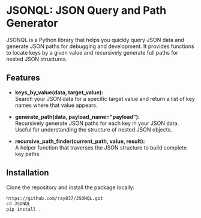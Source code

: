 # JSONQL: JSON Query and Path Generator

JSONQL is a Python library that helps you quickly query JSON data and generate JSON paths for debugging and development. It provides functions to locate keys by a given value and recursively generate full paths for nested JSON structures.

## Features

- **keys_by_value(data, target_value):**  
  Search your JSON data for a specific target value and return a list of key names where that value appears.

- **generate_path(data, payload_name="payload"):**  
  Recursively generate JSON paths for each key in your JSON data. Useful for understanding the structure of nested JSON objects.

- **recursive_path_finder(current_path, value, result):**  
  A helper function that traverses the JSON structure to build complete key paths.

## Installation

Clone the repository and install the package locally:

```bash
https://github.com/ray837/JSONQL.git
cd JSONQL
pip install .

